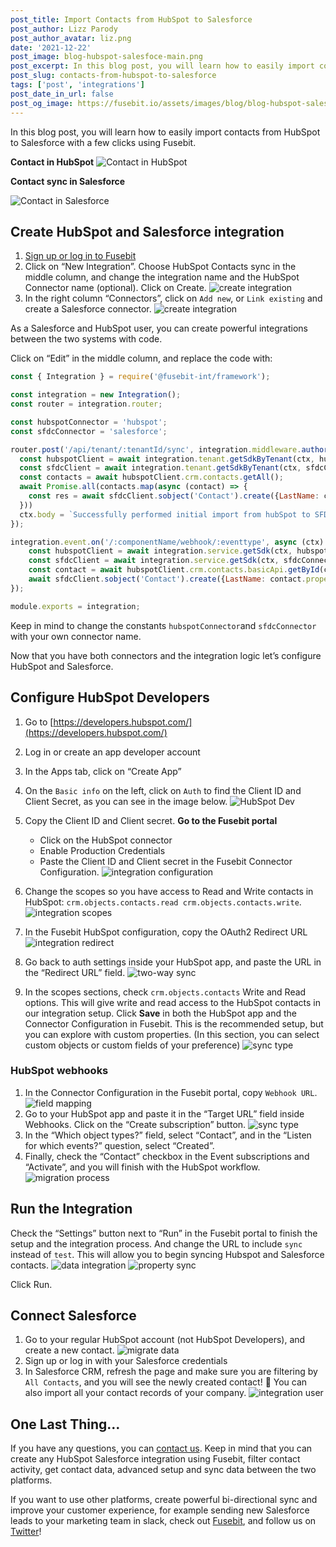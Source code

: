 ```yaml
---
post_title: Import Contacts from HubSpot to Salesforce
post_author: Lizz Parody
post_author_avatar: liz.png
date: '2021-12-22'
post_image: blog-hubspot-salesfoce-main.png
post_excerpt: In this blog post, you will learn how to easily import contacts from HubSpot to Salesforce with a few clicks using Fusebit.
post_slug: contacts-from-hubspot-to-salesforce
tags: ['post', 'integrations']
post_date_in_url: false
post_og_image: https://fusebit.io/assets/images/blog/blog-hubspot-salesfoce-social.png
---
```

In this blog post, you will learn how to easily import contacts from HubSpot to Salesforce with a few clicks using Fusebit.

**Contact in HubSpot**
![Contact in HubSpot](blog-hubspot-salesfoce-hubspot-contacts.png 'Contact in HubSpot')

**Contact sync in Salesforce**

![Contact in Salesforce](blog-hubspot-salesfoce-salesforce-contacts.png 'Contact in Salesforce')

## Create HubSpot and Salesforce integration
1. [Sign up or log in to Fusebit](https://manage.fusebit.io/signup?utm_source=fusebit.io&utm_medium=referral&utm_campaign=blog-contacts-hubspot-salesforce)
2. Click on “New Integration”. Choose HubSpot Contacts sync in the middle column, and change the integration name and the HubSpot Connector name (optional). Click on Create.
![create integration](blog-hubspot-salesfoce-fusebit.png 'create integration')
3. In the right column “Connectors”, click on `Add new`, or `Link existing` and create a Salesforce connector.
![create integration](blog-hubspot-salesfoce-connectors.png 'create integration')

As a Salesforce and HubSpot user, you can create powerful integrations between the two systems with code.

Click on “Edit” in the middle column, and replace the code with:

```javascript
const { Integration } = require('@fusebit-int/framework');

const integration = new Integration();
const router = integration.router;

const hubspotConnector = 'hubspot';
const sfdcConnector = 'salesforce';

router.post('/api/tenant/:tenantId/sync', integration.middleware.authorizeUser('install:get'), async (ctx) => {
  const hubspotClient = await integration.tenant.getSdkByTenant(ctx, hubspotConnector, ctx.params.tenantId);
  const sfdcClient = await integration.tenant.getSdkByTenant(ctx, sfdcConnector, ctx.params.tenantId);
  const contacts = await hubspotClient.crm.contacts.getAll();
  await Promise.all(contacts.map(async (contact) => {
    const res = await sfdcClient.sobject('Contact').create({LastName: contact.properties.lastname, Email: contact.properties.email, FirstName: contact.properties.firstname})
  }))
  ctx.body = `Successfully performed initial import from hubSpot to SFDC.`;
});

integration.event.on('/:componentName/webhook/:eventtype', async (ctx) => {
    const hubspotClient = await integration.service.getSdk(ctx, hubspotConnector, ctx.req.body.installIds[0])
    const sfdcClient = await integration.service.getSdk(ctx, sfdcConnector, ctx.req.body.installIds[0]);
    const contact = await hubspotClient.crm.contacts.basicApi.getById(ctx.req.body.data.objectId);
    await sfdcClient.sobject('Contact').create({LastName: contact.properties.lastname, Email: contact.properties.email, FirstName: contact.properties.firstname})
});

module.exports = integration;
```

Keep in mind to change the constants `hubspotConnector`and `sfdcConnector` with your own connector name.

Now that you have both connectors and the integration logic let’s configure HubSpot and Salesforce.

## Configure HubSpot Developers
1. Go to [https://developers.hubspot.com/](https://developers.hubspot.com/)
2. Log in or create an app developer account
3. In the Apps tab, click on “Create App”
4. On the `Basic info` on the left, click on `Auth` to find the Client ID and Client Secret, as you can see in the image below.
![HubSpot Dev](blog-hubspot-salesfoce-hubspot-dev.png 'HubSpot Dev')

5. Copy the Client ID and Client secret. **Go to the Fusebit portal**
    - Click on the HubSpot connector
    - Enable Production Credentials
    - Paste the Client ID and Client secret in the Fusebit Connector Configuration.
![integration configuration](blog-hubspot-salesfoce-configuration.png 'integration configuration')

6. Change the scopes so you have access to Read and Write contacts in HubSpot: `crm.objects.contacts.read crm.objects.contacts.write`.
![integration scopes](blog-hubspot-salesfoce-scopes.png 'integration scopes')

7. In the Fusebit HubSpot configuration, copy the OAuth2 Redirect URL
![integration redirect](blog-hubspot-salesfoce-redirect.png 'integration redirect')

8. Go back to auth settings inside your HubSpot app, and paste the URL in the “Redirect URL” field.
![two-way sync](blog-hubspot-salesfoce-url.png 'two-way sync')

9. In the scopes sections, check `crm.objects.contacts` Write and Read options. This will give write and read access to the HubSpot contacts in our integration setup. Click **Save** in both the HubSpot app and the Connector Configuration in Fusebit. 
This is the recommended setup, but you can explore with custom properties.
(In this section, you can select custom objects or custom fields of your preference)
![sync type](blog-hubspot-salesfoce-checkbox.png 'sync type')


### HubSpot webhooks
1. In the Connector Configuration in the Fusebit portal, copy `Webhook URL`.
![field mapping](blog-hubspot-salesfoce-webhook.png 'field mapping')
2. Go to your HubSpot app and paste it in the “Target URL” field inside Webhooks. Click on the “Create subscription” button.
![sync type](blog-hubspot-salesfoce-subscription.png 'sync type')
3. In the “Which object types?” field, select “Contact”, and in the “Listen for which events?” question, select “Created”.
4. Finally, check the “Contact” checkbox in the Event subscriptions and “Activate”, and you will finish with the HubSpot workflow.
![migration process](blog-hubspot-salesfoce-activate.png 'migration process')


## Run the Integration

Check the “Settings” button next to “Run” in the Fusebit portal to finish the setup and the integration process. And change the URL to include `sync` instead of `test`. This will allow you to begin syncing Hubspot and Salesforce contacts.
![data integration](blog-hubspot-salesfoce-config.png 'data integration')
![property sync](blog-hubspot-salesfoce-sync.png 'property sync')

Click Run.
## Connect Salesforce
1. Go to your regular HubSpot account (not HubSpot Developers), and create a new contact.
![migrate data](blog-hubspot-salesfoce-create-contact.png 'migrate data')
2. Sign up or log in with your Salesforce credentials
3. In Salesforce CRM, refresh the page and make sure you are filtering by `All Contacts`, and you will see the newly created contact! 🎉  You can also import all your contact records of your company.
![integration user](blog-hubspot-salesfoce-result.png 'integration user')

## One Last Thing…
If you have any questions, you can [contact us](https://fusebit.io/contact/). Keep in mind that you can create any HubSpot Salesforce integration using Fusebit, filter contact activity, get contact data, advanced setup and sync data between the two platforms.

If you want to use other platforms, create powerful bi-directional sync and improve your customer experience, for example sending new Salesforce leads to your marketing team in slack, check out [Fusebit](https://fusebit.io/), and follow us on [Twitter](https://twitter.com/fusebitio)!


